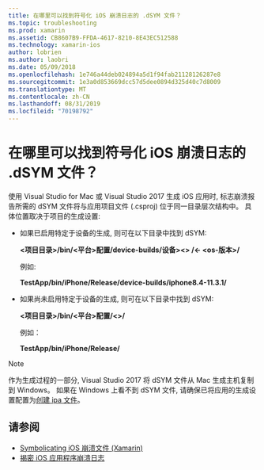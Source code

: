 ```yaml
---
title: 在哪里可以找到符号化 iOS 崩溃日志的 .dSYM 文件？
ms.topic: troubleshooting
ms.prod: xamarin
ms.assetid: CB8607B9-FFDA-4617-8210-8E43EC512588
ms.technology: xamarin-ios
author: lobrien
ms.author: laobri
ms.date: 05/09/2018
ms.openlocfilehash: 1e746a44deb024894a5d1f94fab21128126287e8
ms.sourcegitcommit: 1e3a0d853669dcc57d5dee0894d325d40c7d8009
ms.translationtype: MT
ms.contentlocale: zh-CN
ms.lasthandoff: 08/31/2019
ms.locfileid: "70198792"
---
```

# <a name="where-can-i-find-the-dsym-file-to-symbolicate-ios-crash-logs"></a>在哪里可以找到符号化 iOS 崩溃日志的 .dSYM 文件？

使用 Visual Studio for Mac 或 Visual Studio 2017 生成 iOS 应用时, 标志崩溃报告所需的 dSYM 文件将与应用项目文件 (.csproj) 位于同一目录层次结构中。 具体位置取决于项目的生成设置:

- 如果已启用特定于设备的生成, 则可在以下目录中找到 dSYM:

    **&lt;项目目录&gt;/bin/&lt;平台&gt;配置/device-builds/设备&gt;&lt;&gt; /&lt;- &lt;os-版本&gt;/**

    例如:
  
    **TestApp/bin/iPhone/Release/device-builds/iphone8.4-11.3.1/**

- 如果尚未启用特定于设备的生成, 则可在以下目录中找到 dSYM:

    **&lt;项目目录&gt;/bin/&lt;平台&gt;配置/&lt;&gt;/**

    例如：

    **TestApp/bin/iPhone/Release/**

> [!NOTE]
> 作为生成过程的一部分, Visual Studio 2017 将 dSYM 文件从 Mac 生成主机复制到 Windows。 如果在 Windows 上看不到 dSYM 文件, 请确保已将应用的生成设置配置为[创建 ipa 文件](~/ios/deploy-test/app-distribution/ipa-support.md)。

## <a name="see-also"></a>请参阅

- [Symbolicating iOS 崩溃文件 (Xamarin)](https://www.jmillerdev.net/symbolicating-ios-crash-files-xamarin-ios/)
- [揭密 iOS 应用程序崩溃日志](https://www.raywenderlich.com/23704/demystifying-ios-application-crash-logs)

